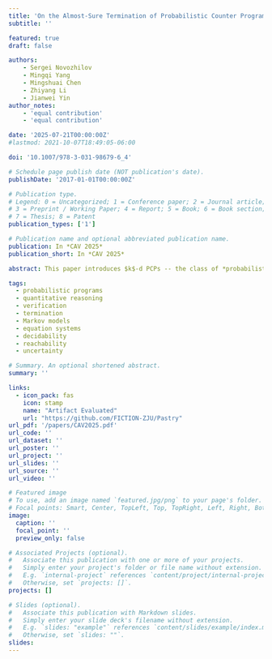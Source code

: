 ```yaml
---
title: 'On the Almost-Sure Termination of Probabilistic Counter Programs'
subtitle: ''

featured: true
draft: false

authors:
    - Sergei Novozhilov
    - Mingqi Yang
    - Mingshuai Chen
    - Zhiyang Li
    - Jianwei Yin
author_notes:
    - 'equal contribution'
    - 'equal contribution'

date: '2025-07-21T00:00:00Z'
#lastmod: 2021-10-07T18:49:05-06:00

doi: '10.1007/978-3-031-98679-6_4'

# Schedule page publish date (NOT publication's date).
publishDate: '2017-01-01T00:00:00Z'

# Publication type.
# Legend: 0 = Uncategorized; 1 = Conference paper; 2 = Journal article;
# 3 = Preprint / Working Paper; 4 = Report; 5 = Book; 6 = Book section;
# 7 = Thesis; 8 = Patent
publication_types: ['1']

# Publication name and optional abbreviated publication name.
publication: In *CAV 2025*
publication_short: In *CAV 2025*

abstract: This paper introduces $k$-d PCPs -- the class of *probabilistic counter programs* with $k \in \mathbb{N}$ counter variables inducing possibly infinite-state Markov chains. We show that the universal (positive) almost-sure termination problem is *undecidable* for $k$-d PCPs in general, yet *decidable* for $1$-d PCPs. We present an efficient decision procedure for the latter leveraging the technique of *Markov chain finitization*. Moreover, we identify several classes of $k$-d PCPs that are reducible to $1$-d PCPs -- thus their termination properties can be inferred automatically. Experiments demonstrate that our decision procedure can certify (positive) almost-sure termination -- without resorting to invariants or supermartingales -- of non-trivial probabilistic programs beyond the scope of existing tools.

tags:
  - probabilistic programs
  - quantitative reasoning
  - verification
  - termination
  - Markov models
  - equation systems
  - decidability
  - reachability
  - uncertainty

# Summary. An optional shortened abstract.
summary: ''

links:
  - icon_pack: fas
    icon: stamp
    name: "Artifact Evaluated"
    url: "https://github.com/FICTION-ZJU/Pastry"
url_pdf: '/papers/CAV2025.pdf'
url_code: ''
url_dataset: ''
url_poster: ''
url_project: ''
url_slides: ''
url_source: ''
url_video: ''

# Featured image
# To use, add an image named `featured.jpg/png` to your page's folder.
# Focal points: Smart, Center, TopLeft, Top, TopRight, Left, Right, BottomLeft, Bottom, BottomRight.
image:
  caption: ''
  focal_point: ''
  preview_only: false

# Associated Projects (optional).
#   Associate this publication with one or more of your projects.
#   Simply enter your project's folder or file name without extension.
#   E.g. `internal-project` references `content/project/internal-project/index.md`.
#   Otherwise, set `projects: []`.
projects: []

# Slides (optional).
#   Associate this publication with Markdown slides.
#   Simply enter your slide deck's filename without extension.
#   E.g. `slides: "example"` references `content/slides/example/index.md`.
#   Otherwise, set `slides: ""`.
slides:
---
```


<!-- {{% callout note %}}
Click the _Cite_ button above to demo the feature to enable visitors to import publication metadata into their reference management software.
{{% /callout %}} -->
